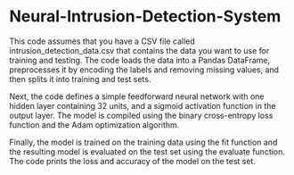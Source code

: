 # Neural-Intrusion-Detection-System

This code assumes that you have a CSV file called intrusion_detection_data.csv that contains the data you want to use for training and testing. The code loads the data into a Pandas DataFrame, preprocesses it by encoding the labels and removing missing values, and then splits it into training and test sets.

Next, the code defines a simple feedforward neural network with one hidden layer containing 32 units, and a sigmoid activation function in the output layer. The model is compiled using the binary cross-entropy loss function and the Adam optimization algorithm.

Finally, the model is trained on the training data using the fit function and the resulting model is evaluated on the test set using the evaluate function. The code prints the loss and accuracy of the model on the test set.
